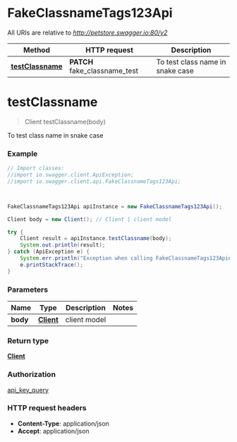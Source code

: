 # FakeClassnameTags123Api

All URIs are relative to *http://petstore.swagger.io:80/v2*

Method | HTTP request | Description
------------- | ------------- | -------------
[**testClassname**](FakeClassnameTags123Api.md#testClassname) | **PATCH** fake_classname_test | To test class name in snake case




<a name="testClassname"></a>
# **testClassname**
> Client testClassname(body)

To test class name in snake case

### Example
```java
// Import classes:
//import io.swagger.client.ApiException;
//import io.swagger.client.api.FakeClassnameTags123Api;



FakeClassnameTags123Api apiInstance = new FakeClassnameTags123Api();

Client body = new Client(); // Client | client model

try {
    Client result = apiInstance.testClassname(body);
    System.out.println(result);
} catch (ApiException e) {
    System.err.println("Exception when calling FakeClassnameTags123Api#testClassname");
    e.printStackTrace();
}
```

### Parameters

Name | Type | Description  | Notes
------------- | ------------- | ------------- | -------------
 **body** | [**Client**](Client.md)| client model |


### Return type

[**Client**](Client.md)

### Authorization

[api_key_query](../README.md#api_key_query)

### HTTP request headers

 - **Content-Type**: application/json
 - **Accept**: application/json




